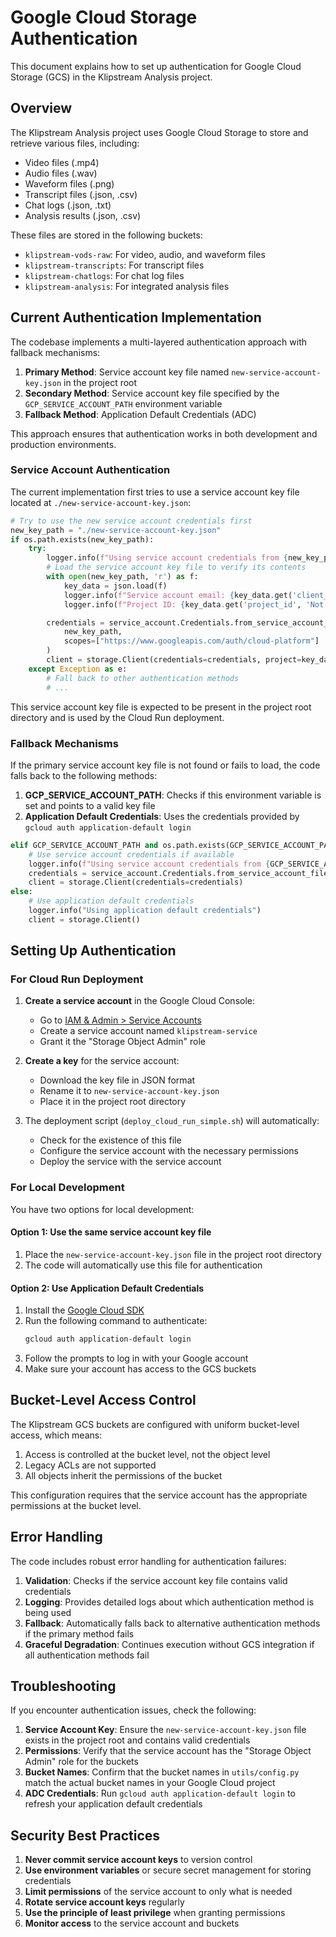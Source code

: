 # Google Cloud Storage Authentication

This document explains how to set up authentication for Google Cloud Storage (GCS) in the Klipstream Analysis project.

## Overview

The Klipstream Analysis project uses Google Cloud Storage to store and retrieve various files, including:
- Video files (.mp4)
- Audio files (.wav)
- Waveform files (.png)
- Transcript files (.json, .csv)
- Chat logs (.json, .txt)
- Analysis results (.json, .csv)

These files are stored in the following buckets:
- `klipstream-vods-raw`: For video, audio, and waveform files
- `klipstream-transcripts`: For transcript files
- `klipstream-chatlogs`: For chat log files
- `klipstream-analysis`: For integrated analysis files

## Current Authentication Implementation

The codebase implements a multi-layered authentication approach with fallback mechanisms:

1. **Primary Method**: Service account key file named `new-service-account-key.json` in the project root
2. **Secondary Method**: Service account key file specified by the `GCP_SERVICE_ACCOUNT_PATH` environment variable
3. **Fallback Method**: Application Default Credentials (ADC)

This approach ensures that authentication works in both development and production environments.

### Service Account Authentication

The current implementation first tries to use a service account key file located at `./new-service-account-key.json`:

```python
# Try to use the new service account credentials first
new_key_path = "./new-service-account-key.json"
if os.path.exists(new_key_path):
    try:
        logger.info(f"Using service account credentials from {new_key_path}")
        # Load the service account key file to verify its contents
        with open(new_key_path, 'r') as f:
            key_data = json.load(f)
            logger.info(f"Service account email: {key_data.get('client_email', 'Not found')}")
            logger.info(f"Project ID: {key_data.get('project_id', 'Not found')}")

        credentials = service_account.Credentials.from_service_account_file(
            new_key_path,
            scopes=["https://www.googleapis.com/auth/cloud-platform"]
        )
        client = storage.Client(credentials=credentials, project=key_data.get('project_id'))
    except Exception as e:
        # Fall back to other authentication methods
        # ...
```

This service account key file is expected to be present in the project root directory and is used by the Cloud Run deployment.

### Fallback Mechanisms

If the primary service account key file is not found or fails to load, the code falls back to the following methods:

1. **GCP_SERVICE_ACCOUNT_PATH**: Checks if this environment variable is set and points to a valid key file
2. **Application Default Credentials**: Uses the credentials provided by `gcloud auth application-default login`

```python
elif GCP_SERVICE_ACCOUNT_PATH and os.path.exists(GCP_SERVICE_ACCOUNT_PATH):
    # Use service account credentials if available
    logger.info(f"Using service account credentials from {GCP_SERVICE_ACCOUNT_PATH}")
    credentials = service_account.Credentials.from_service_account_file(GCP_SERVICE_ACCOUNT_PATH)
    client = storage.Client(credentials=credentials)
else:
    # Use application default credentials
    logger.info("Using application default credentials")
    client = storage.Client()
```

## Setting Up Authentication

### For Cloud Run Deployment

1. **Create a service account** in the Google Cloud Console:
   - Go to [IAM & Admin > Service Accounts](https://console.cloud.google.com/iam-admin/serviceaccounts)
   - Create a service account named `klipstream-service`
   - Grant it the "Storage Object Admin" role

2. **Create a key** for the service account:
   - Download the key file in JSON format
   - Rename it to `new-service-account-key.json`
   - Place it in the project root directory

3. The deployment script (`deploy_cloud_run_simple.sh`) will automatically:
   - Check for the existence of this file
   - Configure the service account with the necessary permissions
   - Deploy the service with the service account

### For Local Development

You have two options for local development:

#### Option 1: Use the same service account key file

1. Place the `new-service-account-key.json` file in the project root directory
2. The code will automatically use this file for authentication

#### Option 2: Use Application Default Credentials

1. Install the [Google Cloud SDK](https://cloud.google.com/sdk/docs/install)
2. Run the following command to authenticate:
   ```bash
   gcloud auth application-default login
   ```
3. Follow the prompts to log in with your Google account
4. Make sure your account has access to the GCS buckets

## Bucket-Level Access Control

The Klipstream GCS buckets are configured with uniform bucket-level access, which means:

1. Access is controlled at the bucket level, not the object level
2. Legacy ACLs are not supported
3. All objects inherit the permissions of the bucket

This configuration requires that the service account has the appropriate permissions at the bucket level.

## Error Handling

The code includes robust error handling for authentication failures:

1. **Validation**: Checks if the service account key file contains valid credentials
2. **Logging**: Provides detailed logs about which authentication method is being used
3. **Fallback**: Automatically falls back to alternative authentication methods if the primary method fails
4. **Graceful Degradation**: Continues execution without GCS integration if all authentication methods fail

## Troubleshooting

If you encounter authentication issues, check the following:

1. **Service Account Key**: Ensure the `new-service-account-key.json` file exists in the project root and contains valid credentials
2. **Permissions**: Verify that the service account has the "Storage Object Admin" role for the buckets
3. **Bucket Names**: Confirm that the bucket names in `utils/config.py` match the actual bucket names in your Google Cloud project
4. **ADC Credentials**: Run `gcloud auth application-default login` to refresh your application default credentials

## Security Best Practices

1. **Never commit service account keys** to version control
2. **Use environment variables** or secure secret management for storing credentials
3. **Limit permissions** of the service account to only what is needed
4. **Rotate service account keys** regularly
5. **Use the principle of least privilege** when granting permissions
6. **Monitor access** to the service account and buckets
